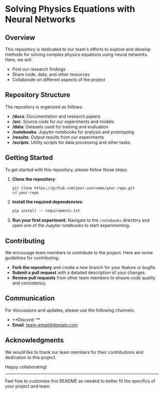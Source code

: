 # Solving Physics Equations with Neural Networks

## Overview

This repository is dedicated to our team's efforts to explore and develop methods for solving complex physics equations using neural networks. Here, we will:

- Post our research findings
- Share code, data, and other resources
- Collaborate on different aspects of the project

## Repository Structure

The repository is organized as follows:

- **/docs**: Documentation and research papers
- **/src**: Source code for our experiments and models
- **/data**: Datasets used for training and evaluation
- **/notebooks**: Jupyter notebooks for analysis and prototyping
- **/results**: Output results from our experiments
- **/scripts**: Utility scripts for data processing and other tasks

## Getting Started

To get started with this repository, please follow these steps:

1. **Clone the repository**:

   ```bash
   git clone https://github.com/your-username/your-repo.git
   cd your-repo
   ```
2. **Install the required dependencies**:

   ```bash
   pip install -r requirements.txt
   ```
3. **Run your first experiment**:
   Navigate to the `/notebooks` directory and open one of the Jupyter notebooks to start experimenting.

## Contributing

We encourage team members to contribute to the project. Here are some guidelines for contributing:

- **Fork the repository** and create a new branch for your feature or bugfix.
- **Submit a pull request** with a detailed description of your changes.
- **Review pull requests** from other team members to ensure code quality and consistency.

## Communication

For discussions and updates, please use the following channels:

- **Discord: **
- **Email**: [team-email@domain.com](mailto:team-email@domain.com)

## Acknowledgments

We would like to thank our team members for their contributions and dedication to this project.

Happy collaborating!

---

Feel free to customize this README as needed to better fit the specifics of your project and team.
